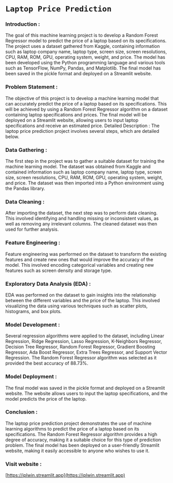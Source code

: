 # `Laptop Price Prediction`

### Introduction  : 

The goal of this machine learning project is to develop a Random Forest Regressor model to predict the price of a laptop based on its specifications. The project uses a dataset gathered from Kaggle, containing information such as laptop company name, laptop type, screen size, screen resolutions, CPU, RAM, ROM, GPU, operating system, weight, and price. The model has been developed using the Python programming language and various tools such as TensorFlow, NumPy, Pandas, and Matplotlib. The final model has been saved in the pickle format and deployed on a Streamlit website.

### Problem Statement : 
The objective of this project is to develop a machine learning model that can accurately predict the price of a laptop based on its specifications. This will be achieved by using a Random Forest Regressor algorithm on a dataset containing laptop specifications and prices. The final model will be deployed on a Streamlit website, allowing users to input laptop specifications and receive an estimated price.
Detailed Description : 
The laptop price prediction project involves several steps, which are detailed below.
### Data Gathering : 

The first step in the project was to gather a suitable dataset for training the machine learning model. The dataset was obtained from Kaggle and contained information such as laptop company name, laptop type, screen size, screen resolutions, CPU, RAM, ROM, GPU, operating system, weight, and price. The dataset was then imported into a Python environment using the Pandas library.

### Data Cleaning : 

After importing the dataset, the next step was to perform data cleaning. This involved identifying and handling missing or inconsistent values, as well as removing any irrelevant columns. The cleaned dataset was then used for further analysis.

### Feature Engineering : 

Feature engineering was performed on the dataset to transform the existing features and create new ones that would improve the accuracy of the model. This involved encoding categorical variables and creating new features such as screen density and storage type.

### Exploratory Data Analysis (EDA) : 

EDA was performed on the dataset to gain insights into the relationship between the different variables and the price of the laptop. This involved visualizing the data using various techniques such as scatter plots, histograms, and box plots.

### Model Development : 

Several regression algorithms were applied to the dataset, including Linear Regression, Ridge Regression, Lasso Regression, K-Neighbors Regressor, Decision Tree Regressor, Random Forest Regressor, Gradient Boosting Regressor, Ada Boost Regressor, Extra Trees Regressor, and Support Vector Regression. The Random Forest Regressor algorithm was selected as it provided the best accuracy of 88.73%.

### Model Deployment :

The final model was saved in the pickle format and deployed on a Streamlit website. The website allows users to input the laptop specifications, and the model predicts the price of the laptop.



### Conclusion : 

The laptop price prediction project demonstrates the use of machine learning algorithms to predict the price of a laptop based on its specifications. The Random Forest Regressor algorithm provides a high degree of accuracy, making it a suitable choice for this type of prediction problem. The final model has been deployed on a user-friendly Streamlit website, making it easily accessible to anyone who wishes to use it.

### Visit website :
[https://iplwin.streamlit.app](https://iplwin.streamlit.app)

